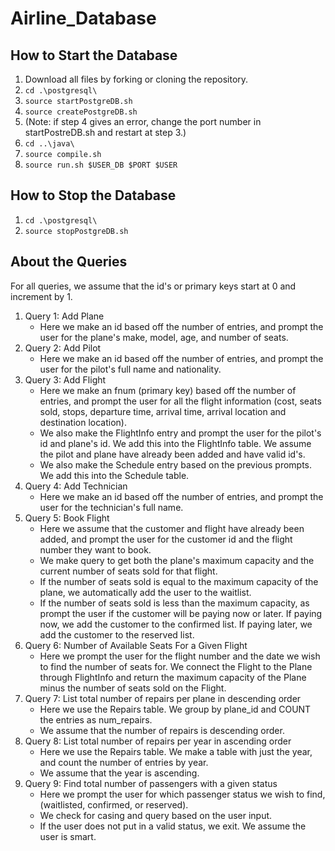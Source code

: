 # Airline_Database

## How to Start the Database
1. Download all files by forking or cloning the repository.
2. `cd .\postgresql\`
3. `source startPostgreDB.sh`
4. `source createPostgreDB.sh`
5. (Note: if step 4 gives an error, change the port number in startPostreDB.sh and restart at step 3.)
6. `cd ..\java\`
7. `source compile.sh`
8. `source run.sh $USER_DB $PORT $USER`

## How to Stop the Database
1. `cd .\postgresql\`
2. `source stopPostgreDB.sh`

## About the Queries
For all queries, we assume that the id's or primary keys start at 0 and increment by 1.
1. Query 1: Add Plane
    - Here we make an id based off the number of entries, and prompt the user for the plane's make, model, age, and number of seats.
2. Query 2: Add Pilot
    - Here we make an id based off the number of entries, and prompt the user for the pilot's full name and nationality.
3. Query 3: Add Flight
    - Here we make an fnum (primary key) based off the number of entries, and prompt the user for all the flight information (cost, seats sold, stops, departure time, arrival time, arrival location and destination location).
    - We also make the FlightInfo entry and prompt the user for the pilot's id and plane's id. We add this into the FlightInfo table. We assume the pilot and plane have already been added and have valid id's. 
    - We also make the Schedule entry based on the previous prompts. We add this into the Schedule table.
4. Query 4: Add Technician
    - Here we make an id based off the number of entries, and prompt the user for the technician's full name. 
5. Query 5: Book Flight
    - Here we assume that the customer and flight have already been added, and prompt the user for the customer id and the flight number they want to book.
    - We make query to get both the plane's maximum capacity and the current number of seats sold for that flight. 
    - If the number of seats sold is equal to the maximum capacity of the plane, we automatically add the user to the waitlist. 
    - If the number of seats sold is less than the maximum capacity, as prompt the user if the customer will be paying now or later. If paying now, we add the customer to the confirmed list. If paying later, we add the customer to the reserved list.
6. Query 6: Number of Available Seats For a Given Flight
    - Here we prompt the user for the flight number and the date we wish to find the number of seats for. We connect the Flight to the Plane through FlightInfo and return the maximum capacity of the Plane minus the number of seats sold on the Flight.
7. Query 7: List total number of repairs per plane in descending order
    - Here we use the Repairs table. We group by plane_id and COUNT the entries as num_repairs. 
    - We assume that the number of repairs is descending order.
8. Query 8: List total number of repairs per year in ascending order
    - Here we use the Repairs table. We make a table with just the year, and count the number of entries by year. 
    - We assume that the year is ascending.
9. Query 9: Find total number of passengers with a given status
    - Here we prompt the user for which passenger status we wish to find, (waitlisted, confirmed, or reserved). 
    - We check for casing and query based on the user input.
    - If the user does not put in a valid status, we exit. We assume the user is smart.